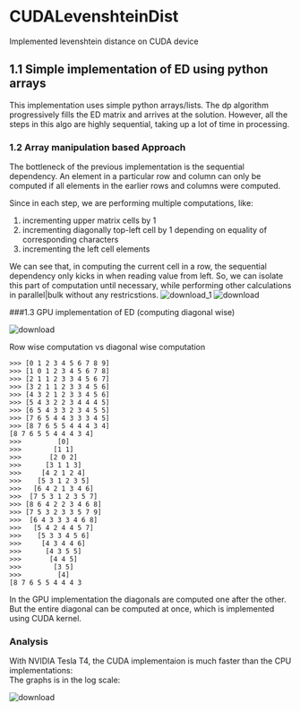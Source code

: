 # CUDALevenshteinDist
Implemented levenshtein distance on CUDA device

## 1.1 Simple implementation of ED using python arrays

This implementation uses simple python arrays/lists. The dp algorithm progressively fills the ED matrix and arrives at the solution. However, all the steps in this algo are highly sequential, taking up a lot of time in processing.

### 1.2 Array manipulation based Approach
The bottleneck of the previous implementation is the sequential dependency. An element in a particular row and column can only be computed if all elements in the earlier rows and columns were computed. 

Since in each step, we are performing multiple computations, like: 
1. incrementing upper matrix cells by 1
2. incrementing diagonally top-left cell by 1 depending on equality of corresponding characters  
3. incrementing the left cell elements

We can see that, in computing the current cell in a row, the sequential dependency only kicks in when reading value from left. So, we can isolate this part of computation until necessary, while performing other calculations in parallel|bulk without any restricstions.
![download_1](https://user-images.githubusercontent.com/14043633/191613103-360beb56-eaf1-4222-8c2f-eb68a3160eb7.png)
![download](https://user-images.githubusercontent.com/14043633/191613105-527f99ab-f458-4056-ba22-a423657a8e1b.png)

###1.3 GPU implementation of ED (computing diagonal wise)

![download](https://user-images.githubusercontent.com/14043633/191613562-6293f10e-4e5a-4f8a-b0f5-63a82e5de3f9.png)

Row wise computation vs diagonal wise computation
```
>>> [0 1 2 3 4 5 6 7 8 9]
>>> [1 0 1 2 3 4 5 6 7 8]
>>> [2 1 1 2 3 3 4 5 6 7]
>>> [3 2 1 1 2 3 3 4 5 6]
>>> [4 3 2 1 2 3 3 4 5 6]
>>> [5 4 3 2 2 3 4 4 4 5]
>>> [6 5 4 3 3 2 3 4 5 5]
>>> [7 6 5 4 4 3 3 3 4 5]
>>> [8 7 6 5 5 4 4 4 3 4]
[8 7 6 5 5 4 4 4 3 4]
>>>         [0]
>>>        [1 1]
>>>       [2 0 2]
>>>      [3 1 1 3]
>>>     [4 2 1 2 4]
>>>    [5 3 1 2 3 5]
>>>   [6 4 2 1 3 4 6]
>>>  [7 5 3 1 2 3 5 7]
>>> [8 6 4 2 2 3 4 6 8]
>>> [7 5 3 2 3 3 5 7 9]
>>>  [6 4 3 3 3 4 6 8]
>>>   [5 4 2 4 4 5 7]
>>>    [5 3 3 4 5 6]
>>>     [4 3 4 4 6]
>>>      [4 3 5 5]
>>>       [4 4 5]
>>>        [3 5]
>>>         [4]
[8 7 6 5 5 4 4 4 3
```

In the GPU implementation the diagonals are computed one after the other. But the entire diagonal can be computed at once, which is implemented using CUDA kernel.

### Analysis
With NVIDIA Tesla T4, the CUDA implementaion is much faster than the CPU implementations:  
The graphs is in the log scale:  

![download](https://user-images.githubusercontent.com/14043633/191614849-32a8b1fa-4a18-43ca-a600-637e5c65a2f8.png)

